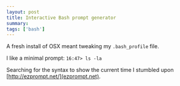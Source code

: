 ```yaml
---
layout: post
title: Interactive Bash prompt generator
summary: 
tags: ['bash']
---
```


A fresh install of OSX meant tweaking my `.bash_profile` file.

I like a minimal prompt: `16:47> ls -la`

Searching for the syntax to show the current time I stumbled upon [http://ezprompt.net/](ezprompt.net).
